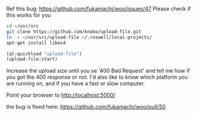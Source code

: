 
Ref this bug: https://github.com/fukamachi/woo/issues/47
Please check if this works for you

``` sh
cd ~/usr/src
git clone https://github.com/knobo/upload-file.git
ln -s ~/usr/src/upload-file ~/.roswell/local-projects/
apt-get install libev4
```

``` cl
(ql:quickload "upload-file")
(upload-file:start)
```

Increase the upload size until you se '400 Bad Request' and tell me how if you got the 400 response or not. 
I'd also like to know which platform you are running on, and if you have a fast or slow computer.

Point your browser to <http://localhost:5000/>

the bug is fixed here:
https://github.com/fukamachi/woo/pull/50
